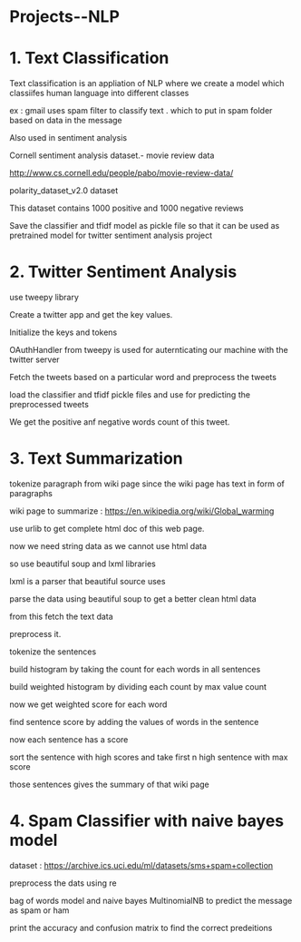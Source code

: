 # Projects--NLP



# 1. Text Classification

Text classification is an appliation of NLP where we create a model which classiifes human language into different classes

ex : gmail uses spam filter to classify text . which to put in spam folder based on data in the message

Also used in sentiment analysis

Cornell sentiment analysis dataset.- movie review data

http://www.cs.cornell.edu/people/pabo/movie-review-data/

polarity_dataset_v2.0 dataset

This dataset contains 1000 positive and 1000 negative reviews

Save the classifier and tfidf model as pickle file so that it can be used as pretrained model for twitter sentiment analysis project

# 2. Twitter Sentiment Analysis

use tweepy library

Create a twitter app and get the key values.

Initialize the keys and tokens 

OAuthHandler from tweepy is used for auternticating our machine with the twitter server

Fetch the tweets based on a particular word and preprocess the tweets


load the classifier and tfidf pickle files and use for predicting the preprocessed tweets

We get the positive anf negative words count of this tweet.


# 3. Text Summarization

tokenize paragraph from wiki page since the wiki page has text in form of paragraphs

wiki page to summarize : https://en.wikipedia.org/wiki/Global_warming

use urlib to  get complete html doc of this web page.

now we need string data as we cannot use html data

so use beautiful soup and lxml libraries

lxml is  a parser that beautiful source uses

parse the data using beautiful soup to get a better clean html data

from this fetch the text data

preprocess it.

tokenize the sentences

build histogram by taking the count for each words in all sentences

build weighted histogram by dividing  each count  by max value count

now we get weighted score for each word

find sentence score by adding the values of words in the sentence

now each sentence has a score

sort the sentence with high scores and take first n high sentence with max score


those sentences gives the summary of that wiki page



# 4. Spam Classifier with naive bayes model

dataset : https://archive.ics.uci.edu/ml/datasets/sms+spam+collection

  preprocess the dats using re 
  
  bag of words model  and naive bayes MultinomialNB to predict the message as spam or ham
  
  print the accuracy and confusion matrix to find the correct predeitions
